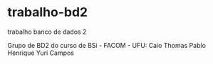 trabalho-bd2
============

trabalho banco de dados 2

Grupo de BD2 do curso de BSi - FACOM - UFU:
Caio Thomas
Pablo Henrique
Yuri Campos

